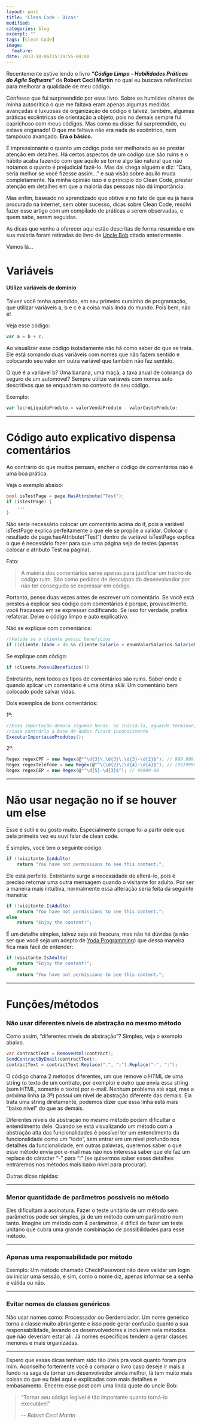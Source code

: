 ```yaml
---
layout: post
title: "Clean Code - Dicas"
modified:
categories: blog
excerpt: ""
tags: [Clean Code]
image:
  feature:
date: 2013-10-06T15:39:55-04:00
---
```


Recentemente estive lendo o livro ***“Código Limpo - Habilidades Práticas do Agile Software”*** de **Robert Cecil Martin** no qual eu buscava referências para melhorar a qualidade de meu código.

Confesso que fui surpreendido por esse livro. Sobre os humildes olhares de minha autocrítica o que me faltava eram apenas algumas medidas avançadas e luxuosas de organização de código e talvez, também, algumas práticas excêntricas de orientação a objeto, pois no demais sempre fui caprichoso com meus códigos. Mas como eu disse: fui surpreendido, eu estava enganado! O que me faltava não era nada de excêntrico, nem tampouco avançado. **Era o básico.**

É impressionante o quanto um código pode ser melhorado ao se prestar atenção em detalhes. Há certos aspectos de um código que  são ruins e o hábito acaba fazendo com que aquilo se torne algo tão natural que não notamos o quanto é prejudicial fazê-lo. Mas dai chega alguém e diz: “Cara, seria melhor se você fizesse assim…” e sua visão sobre aquilo muda completamente. Na minha opinião isso é o princípio do Clean Code, prestar atenção em detalhes em que a maioria das pessoas não dá importância.

Mas enfim, baseado no aprendizado que obtive e no fato de que eu já havia procurado na internet, sem obter sucesso, dicas sobre Clean Code, resolvi fazer esse artigo com um compilado de práticas a serem observadas, e quem sabe, serem seguidas.

As dicas que venho a oferecer aqui estão descritas de forma resumida e em sua maioria foram retiradas do livro de [Uncle Bob](https://www.google.com.br/search?q=uncle+bob&aq=f&oq=uncle+bob) citado anteriormente.

Vamos lá...

# Variáveis

#### Utilize variáveis de domínio

Talvez você tenha aprendido, em seu primeiro cursinho de programação, que utilizar variáveis a, b e c é a coisa mais linda do mundo. Pois bem, não é!

Veja esse código:

```javascript
var a = b + c;
```

Ao visualizar esse código isoladamente não há como saber do que se trata. Ele está somando duas variáveis com nomes que não fazem sentido e colocando seu valor em outra variável que também não faz sentido.

O que é a variável b? Uma banana, uma maçã, a taxa anual de cobrança do seguro de um automóvel?
Sempre utilize variáveis com nomes auto descritivos que se enquadram no contexto de seu código.

Exemplo:

```javascript
var lucroLiquidoProduto = valorVendaProduto - valorCustoProduto;
```

---

# Código auto explicativo dispensa comentários

Ao contrário do que muitos pensam, encher o código de comentários não é uma boa prática.

Veja o exemplo abaixo:

```c#
bool isTestPage = page.HasAttribute("Test");
if (isTestPage) {
    ...
}
```

Não seria necessário colocar um comentário acima do if, pois a variável isTestPage explica perfeitamente o que ele se propõe a validar. Colocar o resultado de page.hasAttribute(“Test”) dentro da variável isTestPage explica o que é necessário fazer para que uma página seja de testes (apenas colocar o atributo Test na página).

Fato: 

> A maioria dos comentários serve apenas para justificar um trecho de código ruim. São como pedidos de desculpas do desenvolvedor por não ter conseguido se expressar em código.

Portanto, pense duas vezes antes de escrever um comentário. Se você está prestes a explicar seu código com comentários é porque, provavelmente, você fracassou em se expressar codificando. Se isso for verdade, prefira refatorar. Deixe o código limpo e auto explicativo.

Não se explique com comentários:

```java
//Valida se o cliente possui benefícios
if ((cliente.Idade > 45 && cliente.Salario < enumValorSalarios.SalarioMinimo)
```

Se explique com código:

```java
if (cliente.PossuiBeneficios())
```

Entretanto, nem todos os tipos de comentários são ruins. Saber onde e quando aplicar um comentário é uma ótima *skill*. Um comentário bem colocado pode salvar vidas.

Dois exemplos de bons comentários:

1º:

```java
//Essa importação demora algumas horas. Se iniciá-la, aguarde terminar,
//caso contrário a base de dados ficará inconsistente
ExecutarImportacaoProdutos();
```

2º:

```c#
Regex regexCPF = new Regex(@"^\d{3}\.\d{3}\.\d{3}-\d{2}$"); // 999.999.99
Regex regexTelefone = new Regex(@"^\(\d{2}\)\d{4}-\d{4}$"); // (99)9999-9999
Regex regexCEP = new Regex(@"^\d{5}-\d{3}$"); // 99999-99
```

---

# Não usar negação no if se houver um else

Esse é sutil e eu gosto muito. Especialmente porque foi a partir dele que pela primeira vez eu ouvi falar de clean code.

É simples, você tem o seguinte código:

```java
if (!visitante.IsAdulto)
    return "You have not permissions to see this content.";
```

Ele está perfeito. Entretanto surge a necessidade de alterá-lo, pois é preciso retornar uma outra mensagem quando o visitante for adulto. Por ser a maneira mais intuitiva, normalmente essa alteração seria feita da seguinte maneira:

```c#
if (!visitante.IsAdulto)
    return "You have not permissions to see this content.";
else
    return "Enjoy the content!";
```

É um detalhe simples, talvez seja até frescura, mas não há dúvidas (a não ser que você seja um adepto de [Yoda Programming](https://en.wikipedia.org/wiki/Yoda_conditions)) que dessa maneira fica mais fácil de entender:

```java
if (visitante.IsAdulto)
    return "Enjoy the content!";
else
    return "You have not permissions to see this content.";
```

---

# Funções/métodos

### Não usar diferentes níveis de abstração no mesmo método

Como assim, “diferentes níveis de abstração”? Simples, veja o exemplo abaixo.

```c#
var contractText = RemoveHtml(contract);
SendContractByEmail(contractText);
contractText = contractText.Replace(".", ";").Replace("-", ":");
```

O código chama 2 métodos diferentes, um que remove o HTML de uma string (o texto de um contrato, por exemplo) e outro que envia essa string (sem HTML, somente o texto) por e-mail.
Nenhum problema até aqui, mas a próxima linha (a 3ª) possui um nível de abstração diferente das demais. Ela trata uma string diretamente, podemos dizer que essa linha está mais “baixo nível” do que as demais. 

Diferentes níveis de abstração no mesmo método podem dificultar o entendimento dele. Quando se está visualizando um método com a abstração alta das funcionalidades é possível ter um entendimento da funcionalidade como um “todo”, sem entrar em um nível profundo nos detalhes da funcionalidade, em outras palavras, queremos saber o que esse método envia por e-mail mas não nos interessa saber que ele faz um replace do cáracter “-” para “:” (se quisermos saber esses detalhes entraremos nos métodos mais baixo nível para procurar).

Outras dicas rápidas:

---

### Menor quantidade de parâmetros possíveis no método

Eles dificultam a assinatura. Fazer o teste unitário de um método sem parâmetros pode ser simples, já de um método com um parâmetro nem tanto. Imagine um método com 4 parâmetros, é díficil de fazer um teste unitário que cubra uma grande combinação de possibilidades para esse método.

---

### Apenas uma responsabilidade por método

Exemplo: Um método chamado CheckPassword não deve validar um login ou iniciar uma sessão, e sim, como o nome diz, apenas informar se a senha é válida ou não.

---

### Evitar nomes de classes genéricos

Não usar nomes como: Processador ou Gerdenciador. Um nome genérico torna a classe muito abrangente e isso pode gerar confusão quanto a sua responsabilidade, levando os desenvolvedores a incluírem nela métodos que não deveriam estar ali. Já nomes específicos tendem a gerar classes menores e mais organizadas.

---

Espero que essas dicas tenham sido tão úteis pra você quanto foram pra mim. Aconselho fortemente você a comprar o livro caso deseje ir mais a fundo na saga de tornar um  desenvolvedor ainda melhor, lá tem muito mais coisas do que eu falei aqui e explicadas com mais detalhes e embasamento. Encerro esse post com uma linda quote do uncle Bob:

> “Tornar seu código legível é tão importante quanto torná-lo executável” 
>
> -- <cite>Robert Cecil Martin</cite>